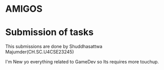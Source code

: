 # AMIGOS

# Submission of tasks

This submissions are done by Shuddhasattwa Majumder(CH.SC.U4CSE23245)

I'm New yo everything related to GameDev so Its requires more touchup.
